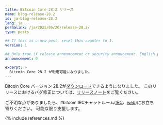 ```yaml
---
title: Bitcoin Core 28.2 リリース
name: blog-release-28.2
id: ja-blog-release-28.2
lang: ja
permalink: /ja/2025/06/26/release-28.2/
type: posts

## If this is a new post, reset this counter to 1.
version: 1

## Only true if release announcement or security annoucement. English posts only
announcement: 0

excerpt: >
  Bitcoin Core 28.2 が利用可能になりました。
---
```

Bitcoin Core バージョン 28.2が[ダウンロード][download page]できるようになりました。
このリリースにおけるバグ修正については、[リリースノート][release notes]をご覧ください。

ご不明な点がありましたら、#bitcoin IRCチャットルーム([IRC][irc]、[web][web irc])にお立ち寄りください。
可能な限り支援します。

[release notes]: /ja/releases/28.2/
[IRC]: irc://irc.libera.chat/bitcoin
[web irc]: https://web.libera.chat/#bitcoin
[download page]: /ja/download

{% include references.md %}
